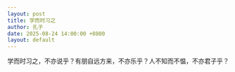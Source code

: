 ```yaml
---
layout: post
title: 学而时习之
author: 孔子
date: 2025-08-24 14:00:00 +0800
layout: default
---
```


学而时习之，不亦说乎？有朋自远方来，不亦乐乎？人不知而不愠，不亦君子乎？

